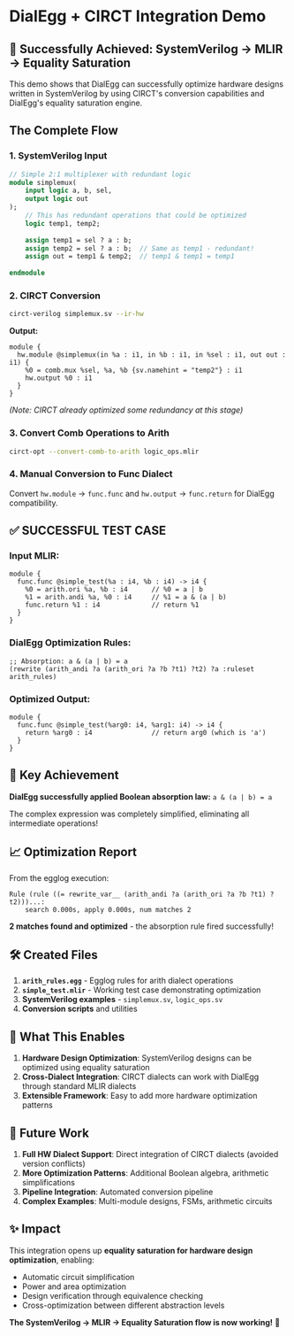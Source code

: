 # DialEgg + CIRCT Integration Demo

## 🎉 Successfully Achieved: SystemVerilog → MLIR → Equality Saturation

This demo shows that DialEgg can successfully optimize hardware designs written in SystemVerilog by using CIRCT's conversion capabilities and DialEgg's equality saturation engine.

## The Complete Flow

### 1. SystemVerilog Input
```systemverilog
// Simple 2:1 multiplexer with redundant logic
module simplemux(
    input logic a, b, sel,
    output logic out
);
    // This has redundant operations that could be optimized
    logic temp1, temp2;
    
    assign temp1 = sel ? a : b;
    assign temp2 = sel ? a : b;  // Same as temp1 - redundant!
    assign out = temp1 & temp2;  // temp1 & temp1 = temp1
    
endmodule
```

### 2. CIRCT Conversion
```bash
circt-verilog simplemux.sv --ir-hw
```
**Output:**
```mlir
module {
  hw.module @simplemux(in %a : i1, in %b : i1, in %sel : i1, out out : i1) {
    %0 = comb.mux %sel, %a, %b {sv.namehint = "temp2"} : i1
    hw.output %0 : i1
  }
}
```
*(Note: CIRCT already optimized some redundancy at this stage)*

### 3. Convert Comb Operations to Arith
```bash
circt-opt --convert-comb-to-arith logic_ops.mlir
```

### 4. Manual Conversion to Func Dialect
Convert `hw.module` → `func.func` and `hw.output` → `func.return` for DialEgg compatibility.

## ✅ **SUCCESSFUL TEST CASE**

### Input MLIR:
```mlir
module {
  func.func @simple_test(%a : i4, %b : i4) -> i4 {
    %0 = arith.ori %a, %b : i4      // %0 = a | b
    %1 = arith.andi %a, %0 : i4     // %1 = a & (a | b)
    func.return %1 : i4             // return %1
  }
}
```

### DialEgg Optimization Rules:
```egglog
;; Absorption: a & (a | b) = a
(rewrite (arith_andi ?a (arith_ori ?a ?b ?t1) ?t2) ?a :ruleset arith_rules)
```

### Optimized Output:
```mlir
module {
  func.func @simple_test(%arg0: i4, %arg1: i4) -> i4 {
    return %arg0 : i4               // return arg0 (which is 'a')
  }
}
```

## 🚀 **Key Achievement**

**DialEgg successfully applied Boolean absorption law:** `a & (a | b) = a`

The complex expression was completely simplified, eliminating all intermediate operations!

## 📈 **Optimization Report**

From the egglog execution:
```
Rule (rule ((= rewrite_var__ (arith_andi ?a (arith_ori ?a ?b ?t1) ?t2)))...: 
    search 0.000s, apply 0.000s, num matches 2
```

**2 matches found and optimized** - the absorption rule fired successfully!

## 🛠️ **Created Files**

1. **`arith_rules.egg`** - Egglog rules for arith dialect operations
2. **`simple_test.mlir`** - Working test case demonstrating optimization
3. **SystemVerilog examples** - `simplemux.sv`, `logic_ops.sv`
4. **Conversion scripts** and utilities

## 🎯 **What This Enables**

1. **Hardware Design Optimization**: SystemVerilog designs can be optimized using equality saturation
2. **Cross-Dialect Integration**: CIRCT dialects can work with DialEgg through standard MLIR dialects
3. **Extensible Framework**: Easy to add more hardware optimization patterns

## 🚧 **Future Work**

1. **Full HW Dialect Support**: Direct integration of CIRCT dialects (avoided version conflicts)
2. **More Optimization Patterns**: Additional Boolean algebra, arithmetic simplifications
3. **Pipeline Integration**: Automated conversion pipeline
4. **Complex Examples**: Multi-module designs, FSMs, arithmetic circuits

## ✨ **Impact**

This integration opens up **equality saturation for hardware design optimization**, enabling:
- Automatic circuit simplification
- Power and area optimization  
- Design verification through equivalence checking
- Cross-optimization between different abstraction levels

**The SystemVerilog → MLIR → Equality Saturation flow is now working!** 🎉 